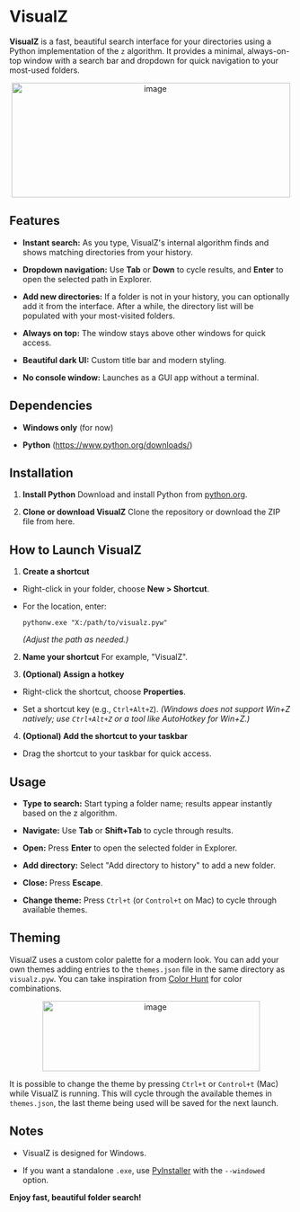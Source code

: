 # VisualZ

**VisualZ** is a fast, beautiful search interface for your directories using a Python implementation of the `z` algorithm. It provides a minimal, always-on-top window with a search bar and dropdown for quick navigation to your most-used folders.

<p align="center">
<img width="496" height="204" alt="image" src="https://github.com/user-attachments/assets/cc245705-e962-4f1a-91ec-f85f3e4442bb" />
</p>

## Features

* **Instant search:** As you type, VisualZ's internal algorithm finds and shows matching directories from your history.

* **Dropdown navigation:** Use **Tab** or **Down** to cycle results, and **Enter** to open the selected path in Explorer.

* **Add new directories:** If a folder is not in your history, you can optionally add it from the interface. After a while, the directory list will be populated with your most-visited folders.

* **Always on top:** The window stays above other windows for quick access.

* **Beautiful dark UI:** Custom title bar and modern styling.

* **No console window:** Launches as a GUI app without a terminal.

## Dependencies

* **Windows only** (for now)

* **Python** (<https://www.python.org/downloads/>)

## Installation

1. **Install Python**
   Download and install Python from [python.org](https://www.python.org/downloads/).

3. **Clone or download VisualZ**
    Clone the repository or download the ZIP file from here.

## How to Launch VisualZ

1. **Create a shortcut**

* Right-click in your folder, choose **New > Shortcut**.

* For the location, enter:

  ```
  pythonw.exe "X:/path/to/visualz.pyw"
  ```

  *(Adjust the path as needed.)*

2. **Name your shortcut**
For example, "VisualZ".

3. **(Optional) Assign a hotkey**

* Right-click the shortcut, choose **Properties**.

* Set a shortcut key (e.g., `Ctrl+Alt+Z`).
  *(Windows does not support Win+Z natively; use `Ctrl+Alt+Z` or a tool like AutoHotkey for Win+Z.)*

4. **(Optional) Add the shortcut to your taskbar**

* Drag the shortcut to your taskbar for quick access.

## Usage

* **Type to search:** Start typing a folder name; results appear instantly based on the z algorithm.

* **Navigate:** Use **Tab** or **Shift+Tab** to cycle through results.

* **Open:** Press **Enter** to open the selected folder in Explorer.

* **Add directory:** Select "Add directory to history" to add a new folder.

* **Close:** Press **Escape**.

* **Change theme:** Press `Ctrl+t` (or `Control+t` on Mac) to cycle through available themes.

## Theming

VisualZ uses a custom color palette for a modern look. You can add your own themes adding entries to the `themes.json` file in the same directory as `visualz.pyw`.
You can take inspiration from [Color Hunt](https://colorhunt.co/) for color combinations.

<p align="center">
<img width="387" height="125" alt="image" src="https://github.com/user-attachments/assets/a32d6bf0-dddb-471d-bc13-393e416d4270" />
</p>

It is possible to change the theme by pressing `Ctrl+t` or `Control+t` (Mac) while VisualZ is running. This will cycle through the available themes in `themes.json`, the last theme being used will be saved for the next launch.

## Notes

* VisualZ is designed for Windows.

* If you want a standalone `.exe`, use [PyInstaller](https://pyinstaller.org/en/stable/) with the `--windowed` option.

**Enjoy fast, beautiful folder search!**
